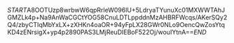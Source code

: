 $START$A8OOTUzp8wrbwW6qpRrleW096lU+5LdryaTYunuXc01MXWWTAhJGMZLk4p+Na9AnWaCGCtYOG58CnuLDTLppddnMzAHBRFWcqs/AKerSQy2Q4/zbyCTIqMbYxLX+zXHKn4oaOR+94yFpLX28GWr0NLo9OencQwZosYtqKD4zENrsigX+yp4p2890PAS3LMjReuDIEBoF522Oj/wouIYtnA==$END$